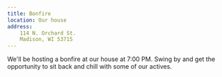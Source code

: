 ```yaml
---
title: Bonfire
location: Our house
address:
    114 N. Orchard St.
    Madison, WI 53715
---
```


We'll be hosting a bonfire at our house at 7:00 PM. Swing by and get the opportunity to sit back and chill with some of our actives. 